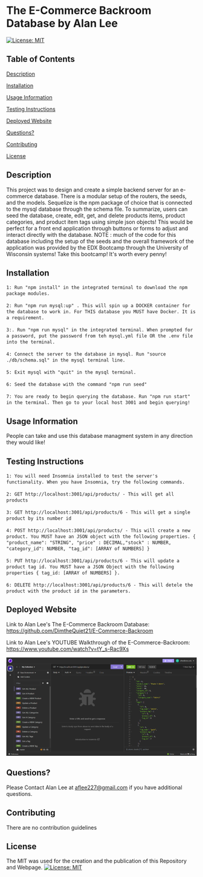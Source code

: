 # The E-Commerce Backroom Database by Alan Lee

[![License: MIT](https://img.shields.io/badge/License-MIT-yellow.svg)](https://opensource.org/licenses/MIT)

## Table of Contents

[Description](#description)

[Installation](#installation)

[Usage Information](#usage-information)

[Testing Instructions](#testing-instructions)

[Deployed Website](#deployed-website)

[Questions?](#questions?)

[Contributing](#contributing)

[License](#license)

## Description 
This project was to design and create a simple backend server for an e-commerce database. There is a modular setup of the routers, the seeds, and the models. Sequelize is the npm package of choice that is connected to the mysql database through the schema file. To summarize, users can seed the database, create, edit, get, and delete products items, product categories, and product item tags using simple json objects! This would be perfect for a front end application through buttons or forms to adjust and interact directly with the database. NOTE : much of the code for this database including the setup of the seeds and the overall framework of the application was provided by the EDX Bootcamp through the University of Wisconsin systems! Take this bootcamp! It's worth every penny!

## Installation

    1: Run "npm install" in the integrated terminal to download the npm package modules.

    2: Run "npm run mysql:up" . This will spin up a DOCKER container for the database to work in. For THIS database you MUST have Docker. It is a requirement.

    3:. Run "npm run mysql" in the integrated terminal. When prompted for a password, put the password from teh mysql.yml file OR the .env file into the terminal.

    4: Connect the server to the database in mysql. Run "source ./db/schema.sql" in the mysql terminal line.

    5: Exit mysql with "quit" in the mysql terminal.

    6: Seed the database with the command "npm run seed"

    7: You are ready to begin querying the database. Run "npm run start" in the terminal. Then go to your local host 3001 and begin querying!

## Usage Information
People can take and use this database managment system in any direction they would like!

## Testing Instructions

    1: You will need Insomnia installed to test the server's functionality. When you have Insomnia, try the following commands.

    2: GET http://localhost:3001/api/products/ - This will get all products

    3: GET http://localhost:3001/api/products/6 - This will get a single product by its number id

    4: POST http://localhost:3001/api/products/ - This will create a new product. You MUST have an JSON object with the following properties. { "product_name": "STRING", "price" : DECIMAL,"stock" : NUMBER, "category_id": NUMBER, "tag_id": [ARRAY of NUMBERS] }

    5: PUT http://localhost:3001/api/products/6 - This will update a product tag id. You MUST have a JSON Object with the following properties { tag_id: [ARRAY of NUMBERS] }.

    6: DELETE http://localhost:3001/api/products/6 - This will detele the product with the product id in the parameters.

## Deployed Website 
Link to Alan Lee's The E-Commerce Backroom Database: https://github.com/DimtheQuiet21/E-Commerce-Backroom

Link to Alan Lee's YOUTUBE Walkthrough of the E-Commerce-Backroom: https://www.youtube.com/watch?v=tY_s-Rac9Xs 

![Screenshot of E-Commerce-Backroom](./assets/screenshot.png)

## Questions?
Please Contact Alan Lee at aflee227@gmail.com if you have additional questions.

## Contributing 
There are no contribution guidelines

## License 
The MIT was used for the creation and the publication of this Repository and Webpage.
[![License: MIT](https://img.shields.io/badge/License-MIT-yellow.svg)](https://opensource.org/licenses/MIT)